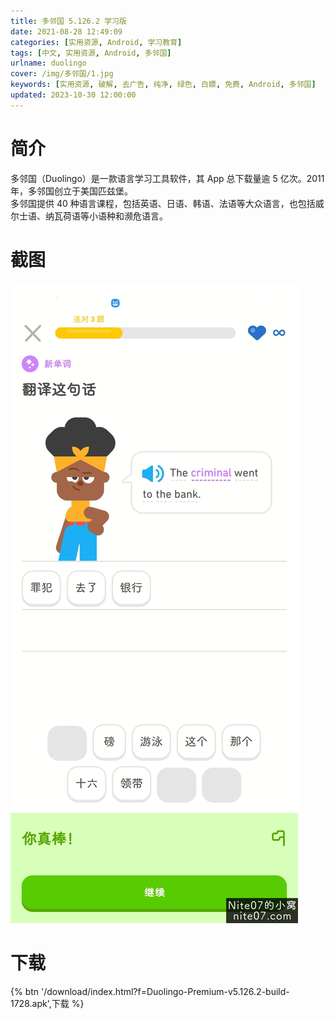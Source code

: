 ```yaml
---
title: 多邻国 5.126.2 学习版
date: 2021-08-28 12:49:09
categories: [实用资源, Android, 学习教育]
tags: [中文, 实用资源, Android, 多邻国]
urlname: duolingo
cover: /img/多邻国/1.jpg
keywords: [实用资源, 破解, 去广告, 纯净, 绿色, 白嫖, 免费, Android, 多邻国]
updated: 2023-10-30 12:00:00
---
```


# 简介

多邻国（Duolingo）是一款语言学习工具软件，其 App 总下载量逾 5 亿次。2011 年，多邻国创立于美国匹兹堡。  
多邻国提供 40 种语言课程，包括英语、日语、韩语、法语等大众语言，也包括威尔士语、纳瓦荷语等小语种和濒危语言。

# 截图

![](/img/多邻国/4.jpg)

# 下载

{% btn '/download/index.html?f=Duolingo-Premium-v5.126.2-build-1728.apk',下载 %}

